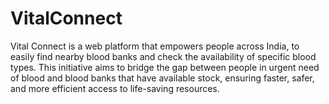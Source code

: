 # VitalConnect
Vital Connect is a web platform that empowers people across India, to easily find nearby blood banks and check the availability of specific blood types. This initiative aims to bridge the gap between people in urgent need of blood and blood banks that have available stock, ensuring faster, safer, and more efficient access to life-saving resources.
